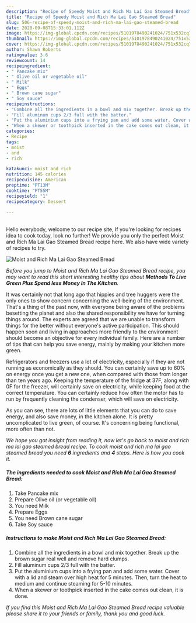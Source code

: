 ```yaml
---
description: "Recipe of Speedy Moist and Rich Ma Lai Gao Steamed Bread"
title: "Recipe of Speedy Moist and Rich Ma Lai Gao Steamed Bread"
slug: 506-recipe-of-speedy-moist-and-rich-ma-lai-gao-steamed-bread
date: 2020-09-08T15:33:01.112Z
image: https://img-global.cpcdn.com/recipes/5101978490241024/751x532cq70/moist-and-rich-ma-lai-gao-steamed-bread-recipe-main-photo.jpg
thumbnail: https://img-global.cpcdn.com/recipes/5101978490241024/751x532cq70/moist-and-rich-ma-lai-gao-steamed-bread-recipe-main-photo.jpg
cover: https://img-global.cpcdn.com/recipes/5101978490241024/751x532cq70/moist-and-rich-ma-lai-gao-steamed-bread-recipe-main-photo.jpg
author: Shawn Roberts
ratingvalue: 3.6
reviewcount: 14
recipeingredient:
- " Pancake mix"
- " Olive oil or vegetable oil"
- " Milk"
- " Eggs"
- " Brown cane sugar"
- " Soy sauce"
recipeinstructions:
- "Combine all the ingredients in a bowl and mix together. Break up the brown sugar real well and remove hard clumps."
- "Fill aluminum cups 2/3 full with the batter."
- "Put the aluminium cups into a frying pan and add some water. Cover with a lid and steam over high heat for 5 minutes. Then, turn the heat to medium and continue steaming for 5-10 minutes."
- "When a skewer or toothpick inserted in the cake comes out clean, it is done."
categories:
- Recipe
tags:
- moist
- and
- rich

katakunci: moist and rich 
nutrition: 145 calories
recipecuisine: American
preptime: "PT13M"
cooktime: "PT55M"
recipeyield: "1"
recipecategory: Dessert

---
```

<br>
Hello everybody, welcome to our recipe site, If you're looking for recipes idea to cook today, look no further! We provide you only the perfect Moist and Rich Ma Lai Gao Steamed Bread recipe here. We also have wide variety of recipes to try.
<br>


![Moist and Rich Ma Lai Gao Steamed Bread](https://img-global.cpcdn.com/recipes/5101978490241024/751x532cq70/moist-and-rich-ma-lai-gao-steamed-bread-recipe-main-photo.jpg)

<i>Before you jump to Moist and Rich Ma Lai Gao Steamed Bread recipe, you may want to read this short interesting healthy tips about 
<strong>Methods To Live Green Plus Spend less Money In The Kitchen</strong>.</i>
</br>

It was certainly not that long ago that hippies and tree huggers were the only ones to show concern concerning the well-being of the environment. That's a thing of the past now, with everyone being aware of the problems besetting the planet and also the shared responsibility we have for turning things around. The experts are agreed that we are unable to transform things for the better without everyone's active participation. This should happen soon and living in approaches more friendly to the environment should become an objective for every individual family. Here are a number of tips that can help you save energy, mainly by making your kitchen more green.

Refrigerators and freezers use a lot of electricity, especially if they are not running as economically as they should. You can certainly save up to 60% on energy once you get a new one, when compared with those from longer than ten years ago. Keeping the temperature of the fridge at 37F, along with 0F for the freezer, will certainly save on electricity, while keeping food at the correct temperature. You can certainly reduce how often the motor has to run by frequently cleaning the condenser, which will save on electricity.

As you can see, there are lots of little elements that you can do to save energy, and also save money, in the kitchen alone. It is pretty uncomplicated to live green, of course. It's concerning being functional, more often than not.


<i>We hope you got insight from reading it, now let's go back to moist and rich ma lai gao steamed bread recipe. To cook moist and rich ma lai gao steamed bread you need <strong>6</strong> ingredients and <strong>4</strong> steps. Here is how you cook it.
</i>

##### The ingredients needed to cook Moist and Rich Ma Lai Gao Steamed Bread:

1. Take  Pancake mix
1. Prepare  Olive oil (or vegetable oil)
1. You need  Milk
1. Prepare  Eggs
1. You need  Brown cane sugar
1. Take  Soy sauce


##### Instructions to make Moist and Rich Ma Lai Gao Steamed Bread:

1. Combine all the ingredients in a bowl and mix together. Break up the brown sugar real well and remove hard clumps.
1. Fill aluminum cups 2/3 full with the batter.
1. Put the aluminium cups into a frying pan and add some water. Cover with a lid and steam over high heat for 5 minutes. Then, turn the heat to medium and continue steaming for 5-10 minutes.
1. When a skewer or toothpick inserted in the cake comes out clean, it is done.


<i>If you find this Moist and Rich Ma Lai Gao Steamed Bread recipe valuable please share it to your friends or family, thank you and good luck.</i>
